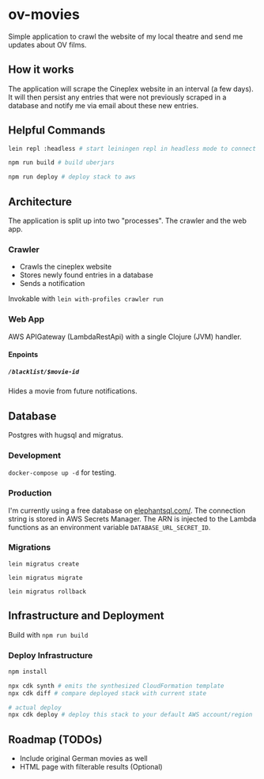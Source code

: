# ov-movies

Simple application to crawl the website of my local theatre and send me updates about OV films.

## How it works

The application will scrape the Cineplex website in an interval (a few days).
It will then persist any entries that were not previously scraped in a database and notify me via email about these new entries.

## Helpful Commands

```bash
lein repl :headless # start leiningen repl in headless mode to connect to (e.g. from Cursive)

npm run build # build uberjars

npm run deploy # deploy stack to aws
```

## Architecture

The application is split up into two "processes". The crawler and the web app.

### Crawler

- Crawls the cineplex website
- Stores newly found entries in a database
- Sends a notification

Invokable with `lein with-profiles crawler run`

### Web App

AWS APIGateway (LambdaRestApi) with a single Clojure (JVM) handler.

#### Enpoints

##### `/blacklist/$movie-id`

Hides a movie from future notifications.

## Database

Postgres with hugsql and migratus.

### Development

`docker-compose up -d` for testing.

### Production

I'm currently using a free database on [elephantsql.com/](https://www.elephantsql.com/).
The connection string is stored in AWS Secrets Manager.
The ARN is injected to the Lambda functions as an environment variable `DATABASE_URL_SECRET_ID`.

### Migrations

`lein migratus create`

`lein migratus migrate`

`lein migratus rollback`

## Infrastructure and Deployment

Build with `npm run build`

### Deploy Infrastructure 

```bash
npm install

npx cdk synth # emits the synthesized CloudFormation template
npx cdk diff # compare deployed stack with current state

# actual deploy
npx cdk deploy # deploy this stack to your default AWS account/region
```

## Roadmap (TODOs)

- Include original German movies as well
- HTML page with filterable results (Optional)